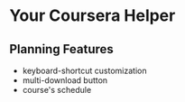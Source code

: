 # Your Coursera Helper

## Planning Features

* keyboard-shortcut customization
* multi-download button 
* course's schedule